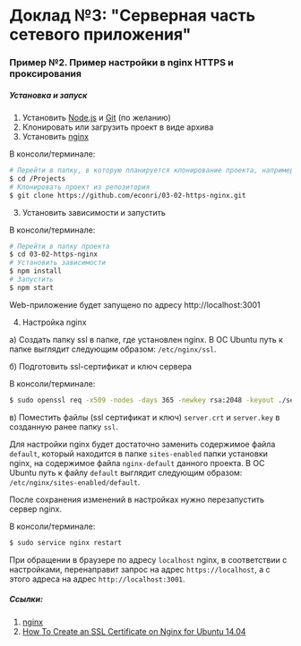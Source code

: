 # Доклад №3: "Серверная часть сетевого приложения"

### Пример №2. Пример настройки в nginx HTTPS и проксирования

##### Установка и запуск

1. Установить [Node.js](https://nodejs.org/en/) и [Git](https://git-scm.com/downloads) (по желанию)
2. Клонировать или загрузить проект в виде архива
3. Установить [nginx](https://nginx.org/ru/download.html)

В консоли/терминале:
``` bash
# Перейти в папку, в которую планируется клонирование проекта, например:
$ cd /Projects
# Клонировать проект из репозитория
$ git clone https://github.com/econri/03-02-https-nginx.git
```

3. Установить зависимости и запустить

В консоли/терминале:

``` bash
# Перейти в папку проекта
$ cd 03-02-https-nginx
# Установить зависимости
$ npm install
# Запустить
$ npm start
```

Web-приложение будет запущено по адресу http://localhost:3001

4. Настройка nginx

а) Создать папку ssl в папке, где установлен nginx. 
В ОС Ubuntu путь к папке выглядит следующим образом: `/etc/nginx/ssl`.

б) Подготовить ssl-сертификат и ключ сервера

В консоли/терминале:

``` bash
$ sudo openssl req -x509 -nodes -days 365 -newkey rsa:2048 -keyout ./server.key -out ./server.crt
```

в) Поместить файлы (ssl сертификат и ключ) `server.crt` и `server.key` в созданную ранее папку `ssl`.

Для настройки nginx  будет достаточно заменить содержимое файла `default`, который находится в папке `sites-enabled` папки установки nginx, на содержимое файла `nginx-default` данного проекта. В ОС Ubuntu путь к файлу `default` выглядит следующим образом: `/etc/nginx/sites-enabled/default`.

После сохранения изменений в настройках нужно перезапустить сервер nginx.

В консоли/терминале:

``` bash
$ sudo service nginx restart
```

При обращении в браузере по адресу `localhost` nginx, в соответствии с настройками, перенаправит запрос на адрес `https://localhost`, а с этого адреса на адрес `http://localhost:3001`. 

##### Ссылки:

1. [nginx](https://nginx.org/ru/download.html)
2. [How To Create an SSL Certificate on Nginx for Ubuntu 14.04](https://www.digitalocean.com/community/tutorials/how-to-create-an-ssl-certificate-on-nginx-for-ubuntu-14-04)

